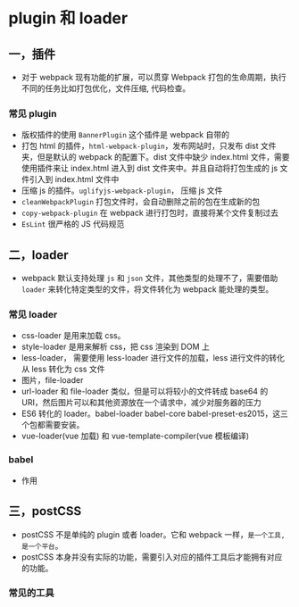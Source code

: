 # plugin 和 loader

## 一，插件

- 对于 webpack 现有功能的扩展，可以贯穿 Webpack 打包的生命周期，执行不同的任务比如打包优化，文件压缩, 代码检查。

### 常见 plugin

- 版权插件的使用 `BannerPlugin` 这个插件是 webpack 自带的
- 打包 html 的插件，`html-webpack-plugin`，发布网站时，只发布 dist 文件夹，但是默认的 webpack 的配置下。dist 文件中缺少 index.html 文件，需要使用插件来让 index.html 进入到 dist 文件夹中。并且自动将打包生成的 js 文件引入到 index.html 文件中
- 压缩 js 的插件。`uglifyjs-webpack-plugin`， 压缩 js 文件
- `cleanWebpackPlugin` 打包文件时，会自动删除之前的包在生成新的包
- `copy-webpack-plugin` 在 webpack 进行打包时，直接将某个文件复制过去
- `EsLint` 很严格的 JS 代码规范

## 二，loader

- webpack 默认支持处理 `js` 和 `json` 文件，其他类型的处理不了，需要借助 `loader` 来转化特定类型的文件，将文件转化为 webpack 能处理的类型。

### 常见 loader

- css-loader 是用来加载 css。
- style-loader 是用来解析 css，把 css 渲染到 DOM 上
- less-loader， 需要使用 less-loader 进行文件的加载，less 进行文件的转化从 less 转化为 css 文件
- 图片，file-loader
- url-loader 和 file-loader 类似，但是可以将较小的文件转成 base64 的 URI，然后图片可以和其他资源放在一个请求中，减少对服务器的压力
- ES6 转化的 loader。babel-loader babel-core babel-preset-es2015，这三个包都需要安装。
- vue-loader(vue 加载) 和 vue-template-compiler(vue 模板编译)

### babel

- 作用

## 三，postCSS

- postCSS 不是单纯的 plugin 或者 loader。它和 webpack 一样，`是一个工具, 是一个平台`。
- postCSS 本身并没有实际的功能，需要引入对应的插件工具后才能拥有对应的功能。

### 常见的工具

